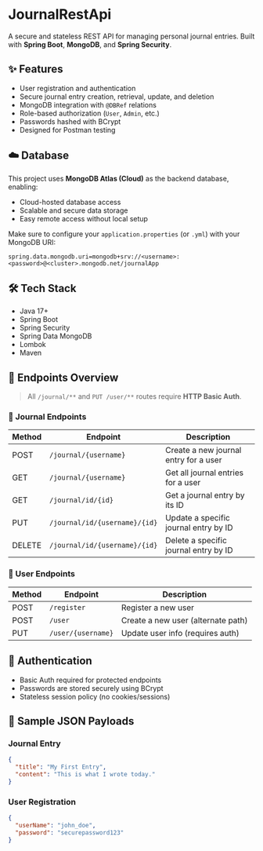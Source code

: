 # JournalRestApi

A secure and stateless REST API for managing personal journal entries. Built with **Spring Boot**, **MongoDB**, and **Spring Security**.

## ✨ Features

- User registration and authentication
- Secure journal entry creation, retrieval, update, and deletion
- MongoDB integration with `@DBRef` relations
- Role-based authorization (`User`, `Admin`, etc.)
- Passwords hashed with BCrypt
- Designed for Postman testing

## ☁️ Database

This project uses **MongoDB Atlas (Cloud)** as the backend database, enabling:

- Cloud-hosted database access
- Scalable and secure data storage
- Easy remote access without local setup

Make sure to configure your `application.properties` (or `.yml`) with your MongoDB URI:

```properties
spring.data.mongodb.uri=mongodb+srv://<username>:<password>@<cluster>.mongodb.net/journalApp
```

## 🛠️ Tech Stack

- Java 17+
- Spring Boot
- Spring Security
- Spring Data MongoDB
- Lombok
- Maven

## 🚀 Endpoints Overview

> All `/journal/**` and `PUT /user/**` routes require **HTTP Basic Auth**.

### 📘 Journal Endpoints

| Method | Endpoint                            | Description                                  |
|--------|-------------------------------------|----------------------------------------------|
| POST   | `/journal/{username}`               | Create a new journal entry for a user        |
| GET    | `/journal/{username}`               | Get all journal entries for a user           |
| GET    | `/journal/id/{id}`                  | Get a journal entry by its ID                |
| PUT    | `/journal/id/{username}/{id}`       | Update a specific journal entry by ID        |
| DELETE | `/journal/id/{username}/{id}`       | Delete a specific journal entry by ID        |

### 👤 User Endpoints

| Method | Endpoint           | Description                          |
|--------|--------------------|--------------------------------------|
| POST   | `/register`        | Register a new user                  |
| POST   | `/user`            | Create a new user (alternate path)   |
| PUT    | `/user/{username}` | Update user info (requires auth)     |

## 🔐 Authentication

- Basic Auth required for protected endpoints
- Passwords are stored securely using BCrypt
- Stateless session policy (no cookies/sessions)

## 📂 Sample JSON Payloads

### Journal Entry

```json
{
  "title": "My First Entry",
  "content": "This is what I wrote today."
}
```

### User Registration

```json
{
  "userName": "john_doe",
  "password": "securepassword123"
}
```
